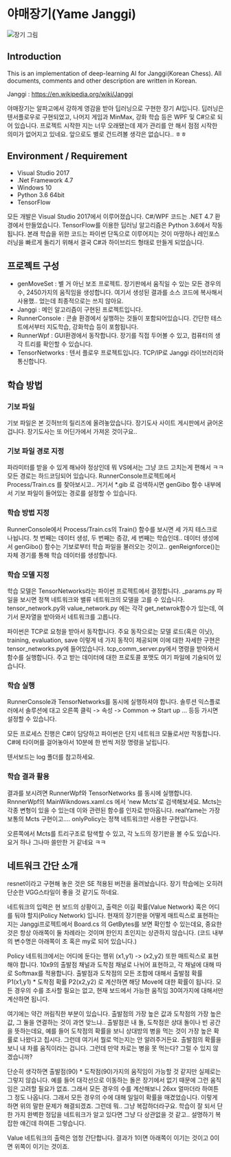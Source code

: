 # 야매장기(Yame Janggi)

![장기 그림](https://github.com/ladofa/janggi/blob/master/intro.jpg)


## Introduction
This is an implementation of deep-learning AI for Janggi(Korean Chess). All documents, comments and other description are written in Korean.

Janggi : https://en.wikipedia.org/wiki/Janggi

야매장기는 알파고에서 강하게 영감을 받아 딥러닝으로 구현한 장기 AI입니다. 딥러닝은 텐서플로우로 구현되었고, 나머지 게임과 MinMax, 강화 학습 등은 WPF 및 C#으로 되 어 있습니다. 프로젝트 시작한 지는 너무 오래됐는데 제가 관리를 안 해서 점점 시작한 의미가 없어지고 있네요. 앞으로도 별로 건드려볼 생각은 없습니다.. ㅎㅎ


## Environment / Requirement

 - Visual Studio 2017
 - .Net Framework 4.7
 - Windows 10
 - Python 3.6 64bit
 - TensorFlow

모든 개발은 Visual Studio 2017에서 이루어졌습니다. C#/WPF 코드는 .NET 4.7 환경에서 만들었습니다. TensorFlow를 이용한 딥러닝 알고리즘은 Python 3.6에서 작동됩니다.
본래 학습을 위한 코드는 파이썬 단독으로 이루어지는 것이 마땅하나 레인포스 러닝을 빠르게 돌리기 위해서 결국 C#과 하이브리드 형태로 만들게 되었습니다.

## 프로젝트 구성

 - genMoveSet : 별 거 아닌 보조 프로젝트. 장기판에서 움직일 수 있는 모든 경우의 수, 2450가지의 움직임을 생성합니다. 여기서 생성된 결과를 소스 코드에 복사해서 사용했.. 었는데 최종적으로는 쓰지 않아요.
 - Janggi : 메인 알고리즘이 구현된 프로젝트입니다.
 - RunnerConsole : 콘솔 환경에서 실행하는 것들이 포함되어있습니다. 간단한 테스트에서부터 지도학습, 강화학습 등이 포함됩니다.
 - RunnerWpf : GUI환경에서 동작합니다. 장기를 직접 두어볼 수 있고, 컴퓨터의 생각 트리를 확인할 수 있습니다.
 - TensorNetworks : 텐서 플로우 프로젝트입니다. TCP/IP로 Janggi 라이브러리와 통신합니다.

## 학습 방법

### 기보 파일

기보 파일은 본 깃허브의 릴리즈에 올려놓았습니다. 장기도사 사이트 게시판에서 긁어온 겁니다. 장기도사는 또 어딘가에서 가져온 것이구요..

### 기보 파일 경로 지정

파라미터를 받을 수 있게 해놔야 정상인데 뭐 VS에서는 그냥 코드 고치는게 편해서 ㅋㅋ 모든 경로는 하드코딩되어 있습니다. RunnerConsole프로젝트에서 Process/Train.cs 를 찾아보시고.. 거기서 *.gib 로 검색하시면 genGibo 함수 내부에서 기보 파일이 들어있는 경로를 설정할 수 있습니다.

### 학습 방법 지정

RunnerConsole에서 Process/Train.cs의 Train() 함수를 보시면 세 가지 테스크로 나뉩니다. 첫 번째는 데이터 생성, 두 번째는 증강, 세 번째는 학습인데.. 데이터 생성에서 genGibo() 함수는 기보로부터 학습 파일을 불러오는 것이고.. genReignforce()는 자체 경기를 통해 학습 데이터를 생성합니다.

### 학습 모델 지정

학습 모델은 TensorNetworks라는 파이썬 프로젝트에서 결정합니다. _params.py 파일을 보시면 정책 네트워크와 밸류 네트워크의 모델을 고를 수 있습니다. tensor_network.py와 value_network.py 에는 각각 get_netwrok함수가 있는데, 여기서 문자열을 받아와서 네트워크를 고릅니다.

파이썬은 TCP로 요청을 받아서 동작합니다. 주요 동작으로는 모델 로드(혹은 이닛), training, evaluation, save 이렇게 네 가지 동작이 제공되며 이에 대한 자세한 구현은 tensor_networks.py에 들어있습니다. tcp_comm_server.py에서 명령을 받아와서 함수를 실행합니다. 주고 받는 데이터에 대한 프로토콜 포맷도 여기 파일에 기술되어 있습니다.

### 학습 실행

RunnerConsole과 TensorNetworks를 동시에 실행하셔야 합니다. 솔루션 익스플로러에서 솔루션에 대고 오른쪽 클릭 -> 속성 -> Common -> Start up ... 등등 가시면 설정할 수 있습니다.

모든 프로세스 진행은 C#이 담당하고 파이썬은 단지 네트워크 모듈로서만 작동합니다. C#에 타이머를 걸어놓아서 10분에 한 번씩 저장 명령을 날립니다.

텐서보드는 log 폴더를 참고하세요.

### 학습 결과 활용

결과를 보시려면 RunnerWpf와 TensorNetworks 를 동시에 실행합니다. RnnnerWpf의 MainWikndows.xaml.cs 에서 'new Mcts'로 검색해보세요. Mcts는 각종 변형이 있을 수 있는데 이와 관련된 함수를 인자로 받아옵니다. realYame는 가장 보통의 Mcts 구현이고.... onlyPolicy는 정책 네트워크만 사용한 구현입니다.

오른쪽에서 Mcts를 트리구조로 탐색할 수 있고, 각 노드의 장기판을 볼 수도 있습니다. 요거 하나 그나마 쓸만한 거 같네요 ㅋㅋ

## 네트워크 간단 소개

resnet이라고 구현해 놓은 것은 SE 적용된 버전을 올려놨습니다. 장기 학습에는 오히려 단순한 VGG스타일이 좋을 것 같기도 하네요.

네트워크의 입력은 현 보드의 상황이고, 출력은 이길 확률(Value Network) 혹은 어디를 둬야 할지(Policy Network) 입니다. 현재의 장기판을 어떻게 매트릭스로 표현하는지는 Janggi프로젝트에서 Board.cs 의 GetBytes를 보면 확인할 수 있는데요, 중요한 것은 항상 아래쪽이 둘 차례라는 것이며 한인지 초인지는 상관하지 않습니다. (코드 내부의 변수명은 아래쪽이 초 혹은 my로 되어 있습니다.)

Policy 네트워크에서는 어디에 둔다는 행위 (x1,y1) -> (x2,y2) 또한 매트릭스로 표현해야 합니다. 10x9의 출발점 채널과 도착점 채널로 나뉘어 표현하고, 각 채널에 대해 따로 Softmax를 적용합니다. 출발점과 도착점의 모든 조합에 대해서 출발점 확률 P1(x1,y1) * 도착점 확률 P2(x2,y2) 로 계산하면 해당 Move에 대한 확률이 됩니다. 모든 경우의 수를 조사할 필요는 없고, 현재 보드에서 가능한 움직임 30여가지에 대해서만 계산하면 됩니다. 

여기에는 약간 꺼림직한 부분이 있습니다. 출발점의 가장 높은 값과 도착점의 가장 높은 값, 그 둘을 연결하는 것이 과연 맞느냐.. 출발점은 내 돌, 도착점은 상대 돌이나 빈 공간을 뜻하는데요, 예를 들어 도착점의 확률을 보니 상대방의 병을 먹는 것이 가장 높은 확률로 나왔다고 칩시다. 그런데 여기서 뭘로 먹는지는 안 알려주거든요. 출발점의 확률을 보니 내 차를 움직이라는 겁니다. 그런데 만약 차로는 병을 못 먹는다? 그럴 수 있지 않겠습니까?

단순히 생각하면 출발점(90) * 도착점(90)가지의 움직임이 가능할 것 같지만 실제로는 그렇지 않습니다. 예를 들어 대각선으로 이동하는 돌은 장기에서 없기 때문에 그런 움직임은 고려할 필요가 없죠. 그래서 모든 경우의 수를 계산해보니 26xx 얼마더라 하여튼 그 정도 나옵니다. 그래서 모든 경우의 수에 대해 일일이 확률을 매겼었습니다. 이렇게 하면 위의 말한 문제가 해결되겠죠. 그런데 뭐.. 그냥 복잡하더라구요. 학습이 잘 되서 단 한 가지 완벽한 정답을 네트워크가 알고 있다면 그냥 다 상관없을 것 같고.. 설명하기 복잡한 얘긴데 하여튼 그렇습니다.

Value 네트워크의 출력은 엄청 간단합니다. 결과가 1이면 아래쪽이 이기는 것이고 0이면 위쪽이 이기는 것이죠.
